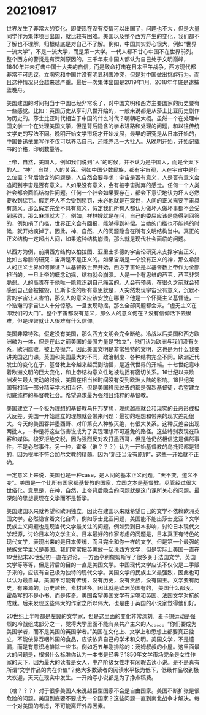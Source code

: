 # 20210917

世界发生了非常大的变化，即使现在没有疫情可以出国了，问题也不大，但是大量同学作为集体项目出国，就比较有困难。美国以及整个西方产生的变化，我们都不了解也不理解，归根结底是对自己不了解。例如，中国其实野心很大，例如“世界一流大学”，不是一流大学，而是第一大学。一代人都不甘心中国不在世界前列。整个西方的警觉是有深刻原因的。三千年来中国人都认为自己处于文明巅峰，1840年并未打击中国士大夫的自信，而是致命打击在日本甲午战争。西方现代都非常不可思议，立陶宛和中国并没有明显利害冲突，但是对中国做出挑衅行为。而且这种情况只会越来越严重。最后一次集体出国是2019年1月，2018年年底是逮捕孟晚舟。

美国建国的时间相当于中国已经非常晚了，对中国文明和西方主要国家的历史要有一些感觉。比如：英国历史从亨利八世开始的，一般来说都是从莎士比亚历史剧作为历史的。莎士比亚时代相当于中国的什么时代？明朝吧大概。虽然一个在处理中国文学一个在处理美国文学，但是背后隐含的学术进路和处理的问题，和以往传统文学史的写法不同。晚明开始文学市场才开始发展，最早的研究是从日本开始的，中国鲁迅依靠写作不仅可以养活自己，还能养活一大批人。从晚明开始，开始记载书的价格，印刷数量等。

上帝，自然，美国人。例如我们说到“人”的时候，并不认为是中国人，而是全天下的人。“神”，自然，人的关系。例如中国少数民族，都有宇宙观，人在宇宙中是什么位置？背后隐含的问题是，人自然会要寻求：宇宙是否有意义，人是否有意义会追问到宇宙是否有意义。人如果没有意义，会有被宇宙抛弃的感觉。任何一个人类社会都会面临结构性问题。任何一个社会如果要存在，都会下意识地认为坏人必然要收到惩罚。假定坏人不会受到惩罚，未必他就是在现世，人间的正义需要宇宙具有意义。那么假定完全不具有意义，假定我们所有人都认为做坏人做坏事都不会受到惩罚，那么麻烦就大了。例如，祥林嫂就是在问，自己的委屈应该是能得到回答的，例如捐了门槛，世界正义会有回报，能够得到补偿。当她的门槛也不能捐的时候，就开始疯掉了。因此，神、自然、人的问题隐含在所有文明结构当中。真正的正义结构一定超出人间，如果这种结构崩溃，那么就是现代社会面临的问题。

以西方为例，前期西方结构以柏拉图、亚里士多德的宇宙论研究来支撑宇宙正义，比如古希腊的研究：宙斯是不是正义的。如果宙斯是一个没有正义的神，那么希腊人的正义世界如何保证？从基督教世界开始，西方宇宙论是以基督教上帝作为全部担当的。一旦上帝的概念动摇，结构就会崩溃。人是一个有思维的芦苇，芦苇非常脆弱。人的高贵在于他唯一能意识到自己痛苦的。人会有预感，在很久之前就会预感到自己会被摧毁，巴斯卡说的所有意思就是，人突然发现宇宙没有意义，沉默不言的宇宙让人害怕，那么人的意义应该安放在哪里？他是一个怀疑主义基督徒，一个浩瀚的宇宙让人十分惊恐。一旦发现动摇，那么全部问题都会来。“虚无主义在叩我们的大门”。整个宇宙都没有意义，那么人的意义何在？没有信仰活下去很难，但是理智就让人很难有什么信仰。

美国非常特殊，假定没有美国，那么西方文明会完全断绝。冷战以后美国和西方欧洲融为一体，但是在此之前美国的最强力量是“独立”，他们认为欧洲与我们没有关系，欧洲腐败，被上帝抛弃。因此美国文明是非常独特的文明，这也是为什么我要讲美国这门课。英国和美国最大的不同，政治制度、各种结构完全不同。欧洲近代发生的变化在于，基督教上帝越来越受到动摇，是近代世界的开端。十七世纪意味着欧洲文明的巨大变化，和上帝结构意义性地被动摇有密切关系。16世纪以来欧洲发生最大变动的时候，美国在相当长时间没有受到欧洲大陆的影响。18世纪美国有相当一部分精英学术相当好，但是美国移民过去的都是强烈基督徒，希望建立彻底纯粹的基督教社会。希望追求最为强烈且纯粹的基督教。

美国建立了一个极为理想的基督教乌托邦梦想，理想越高就会和现实的丑恶形成极大反差。美国一开始建立的理想就会带来问题：最初的理想和带来的现实差距很大。今天的美国吞并墨西哥、对印第安人种族灭绝，有很大关系。这种反差会出现两批人，一种是将这些伤害说成为了实现理想不可避免的路径。这些特别表现在政客和媒体。梭罗拒绝交税，因为强烈反对攻打墨西哥，但是他仍然相信这是偶然事件，不是必然事件。另一种，霍桑（谁？？？）认为一开始基督教的乌托邦都是错的，因为根本不符合加尔文教的精髓。因为“新亚当没有原罪”，这些一开始就不正确。

一定意义上来说，美国也是一种case，是人间的基本正义问题。“天不变，道义不变”。美国是一个比所有国家都基督教的国家，立国之本是基督教。尽管经过很大世俗化。意思是，在神，自然，上帝背后隐含的问题就是这门课所关心的问题。最深刻的思想表现在文学而不是哲学。

美国建国以来就希望和欧洲独立，因此在建国以来就希望自己的文学不依赖欧洲英国文学。必然隐含着文化自卑，例如莎士比亚问题，美国能不能出莎士比亚？文学民族主义问题也是现当代文学最关注的问题，例如受到日本影响，讨论日本现代文学起源，讨论日本的文学主义。日本最好的作家考虑的问题是，日本真正有特色的现代文学，表现出来的是日本传统，而且完全和你一样的文学。但是第一个最强的民族文学主义是美国。我们常常把英美放一起说西方文学，但是实际上美国一直在19世纪末20世纪初一直在讨论，一方面亨利詹姆斯写了很多关于法国文学，英国文学等等等，但是背后的目的一直是美国文学。中国现代文学应该不仅仅是二手贩子来的，应该有自己极为独特的现代文学。美国文学的民族主义最强烈，因此也可以认为最自卑。美国不可能有传统，没有历史，没有贵族，没有国王。文学要有历史，有来源的，历史越长，素材越多。因此就是欧洲英国有的， 美国什么都没。霍桑写的不是小书，而是传奇。美国希望美国文学有足够和英国、法国文学对抗的成就。后来发现这些伟大的作家之所以伟大，也是由于英国的小说家觉得他们好。

20世纪上半叶都是左翼的文学家，但是这里面的变化非常深刻。麦卡锡运动是强烈的冷战组成部分之一，觉得大学里面不能有亲共产主义的人。。。。。“你们要成为美国学者，而不是美国的英国学者。”美国在文化上、文学上和思想上都要真正独立，不能依靠吞咽外国的食品，应该依靠自己的学术和文明。美国文学，不是遗漏，而是有意识地排除一些书。例如近五年刚排除的：汤姆叔叔的小屋。这里面最大的问题是，根据什么标准你认为一本书是经典？1850年文学市场完全是女性作家的天下，因为最大的读者是女人，中产阶级女性才有闲暇去读小说。是不是真有所谓“文学作品的内在价值”？绝大多数读者的阅读水平极为低下，低级作品收到极大欢迎，天天在现实中发生。一开始写小说都是为了挣点稿费。

（啥？？？）对于很多美国人来说超巨型国家不会是自由国家。美国不断扩张是很危险的问题。美国到底要不要成为一个国家？这些问题一直到南北战争才解决。每一个对美国的考虑，不可能离开外界因素。
